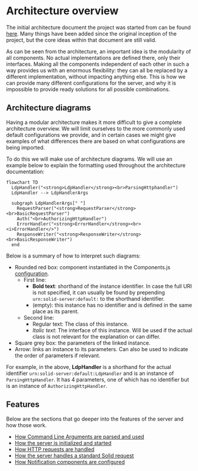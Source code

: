 # Architecture overview

The initial architecture document the project was started from can be found
[here](https://rubenverborgh.github.io/solid-server-architecture/solid-architecture-v1-3-0.pdf).
Many things have been added since the original inception of the project,
but the core ideas within that document are still valid.

As can be seen from the architecture, an important idea is the modularity of all components.
No actual implementations are defined there, only their interfaces.
Making all the components independent of each other in such a way provides us with an enormous flexibility:
they can all be replaced by a different implementation, without impacting anything else.
This is how we can provide many different configurations for the server,
and why it is impossible to provide ready solutions for all possible combinations.

## Architecture diagrams

Having a modular architecture makes it more difficult to give a complete architecture overview.
We will limit ourselves to the more commonly used default configurations we provide,
and in certain cases we might give examples of what differences there are
based on what configurations are being imported.

To do this we will make use of architecture diagrams.
We will use an example below to explain the formatting used throughout the architecture documentation:

```mermaid
flowchart TD
  LdpHandler("<strong>LdpHandler</strong><br>ParsingHttphandler")
  LdpHandler --> LdpHandlerArgs

  subgraph LdpHandlerArgs[" "]
    RequestParser("<strong>RequestParser</strong><br>BasicRequestParser")
    Auth("<br>AuthorizingHttpHandler")
    ErrorHandler("<strong>ErrorHandler</strong><br><i>ErrorHandler</>")
    ResponseWriter("<strong>ResponseWriter</strong><br>BasicResponseWriter")
  end
```

Below is a summary of how to interpret such diagrams:

* Rounded red box: component instantiated in the Components.js [configuration](dependency-injection.md).
    * First line:
        * **Bold text**: shorthand of the instance identifier. In case the full URI is not specified,
            it can usually be found by prepending `urn:solid-server:default:` to the shorthand identifier.
        * (empty): this instance has no identifier and is defined in the same place as its parent.
    * Second line:
        * Regular text: The class of this instance.
        * _Italic text_: The interface of this instance.
            Will be used if the actual class is not relevant for the explanation or can differ.
* Square grey box: the parameters of the linked instance.
* Arrow: links an instance to its parameters. Can also be used to indicate the order of parameters if relevant.

For example, in the above, **LdpHandler** is a shorthand for the actual identifier `urn:solid-server:default:LdpHandler`
and is an instance of `ParsingHttpHandler`. It has 4 parameters,
one of which has no identifier but is an instance of `AuthorizingHttpHandler`.

## Features

Below are the sections that go deeper into the features of the server and how those work.

* [How Command Line Arguments are parsed and used](features/cli.md)
* [How the server is initialized and started](features/initialization.md)
* [How HTTP requests are handled](features/http-handler.md)
* [How the server handles a standard Solid request](features/protocol/overview.md)
* [How Notification components are configured](features/notifications.md)
